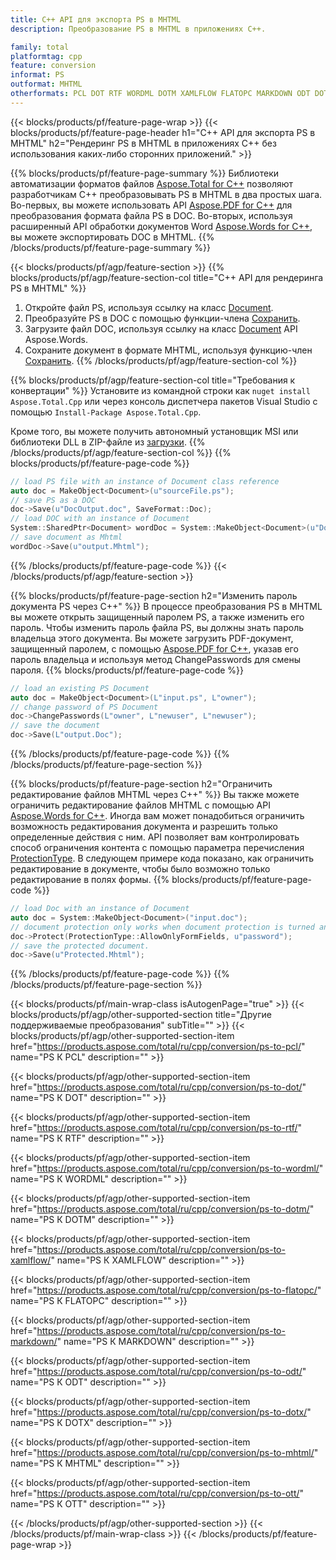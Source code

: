 ```yaml
---
title: C++ API для экспорта PS в MHTML
description: Преобразование PS в MHTML в приложениях C++.

family: total
platformtag: cpp
feature: conversion
informat: PS
outformat: MHTML
otherformats: PCL DOT RTF WORDML DOTM XAMLFLOW FLATOPC MARKDOWN ODT DOTX DOCM OTT
---
```

{{< blocks/products/pf/feature-page-wrap >}}
{{< blocks/products/pf/feature-page-header h1="C++ API для экспорта PS в MHTML" h2="Рендеринг PS в MHTML в приложениях C++ без использования каких-либо сторонних приложений." >}}

{{% blocks/products/pf/feature-page-summary %}}
Библиотеки автоматизации форматов файлов [Aspose.Total for C++](https://products.aspose.com/total/cpp/) позволяют разработчикам C++ преобразовывать PS в MHTML в два простых шага. Во-первых, вы можете использовать API [Aspose.PDF for C++](https://products.aspose.com/pdf/cpp/) для преобразования формата файла PS в DOC. Во-вторых, используя расширенный API обработки документов Word [Aspose.Words for C++](https://products.aspose.com/words/cpp/), вы можете экспортировать DOC в MHTML. 
{{% /blocks/products/pf/feature-page-summary  %}}

{{< blocks/products/pf/agp/feature-section >}}
{{% blocks/products/pf/agp/feature-section-col title="C++ API для рендеринга PS в MHTML" %}}
1. Откройте файл PS, используя ссылку на класс [Document](https://reference.aspose.com/pdf/cpp/class/aspose.pdf.document).
2. Преобразуйте PS в DOC с помощью функции-члена [Сохранить](https://reference.aspose.com/pdf/cpp/class/aspose.pdf.document#adb8061c585440fde49c1263e68837f01).
3. Загрузите файл DOC, используя ссылку на класс [Document](https://reference.aspose.com/words/cpp/class/aspose.words.document) API Aspose.Words.
4. Сохраните документ в формате MHTML, используя функцию-член [Сохранить](https://reference.aspose.com/words/cpp/class/aspose.words.document#save_stream_saveformat).
{{% /blocks/products/pf/agp/feature-section-col %}}

{{% blocks/products/pf/agp/feature-section-col title="Требования к конвертации" %}}
Установите из командной строки как ```nuget install Aspose.Total.Cpp``` или через консоль диспетчера пакетов Visual Studio с помощью ```Install-Package Aspose.Total.Cpp```.

Кроме того, вы можете получить автономный установщик MSI или библиотеки DLL в ZIP-файле из [загрузки](https://releases.aspose.comtotal/cpp).
{{% /blocks/products/pf/agp/feature-section-col %}}
{{% blocks/products/pf/feature-page-code %}}

```cpp
// load PS file with an instance of Document class reference
auto doc = MakeObject<Document>(u"sourceFile.ps");
// save PS as a DOC 
doc->Save(u"DocOutput.doc", SaveFormat::Doc); 
// load DOC with an instance of Document
System::SharedPtr<Document> wordDoc = System::MakeObject<Document>(u"DocOutput.doc");
// save document as Mhtml
wordDoc->Save(u"output.Mhtml");  
```


{{% /blocks/products/pf/feature-page-code %}}
{{< /blocks/products/pf/agp/feature-section >}}

{{% blocks/products/pf/feature-page-section  h2="Изменить пароль документа PS через C++" %}}
В процессе преобразования PS в MHTML вы можете открыть защищенный паролем PS, а также изменить его пароль. Чтобы изменить пароль файла PS, вы должны знать пароль владельца этого документа. Вы можете загрузить PDF-документ, защищенный паролем, с помощью [Aspose.PDF for C++](https://products.aspose.com/pdf/cpp/), указав его пароль владельца и используя метод ChangePasswords для смены пароля.
{{% blocks/products/pf/feature-page-code %}}

```cpp
// load an existing PS Document
auto doc = MakeObject<Document>(L"input.ps", L"owner");
// change password of PS Document
doc->ChangePasswords(L"owner", L"newuser", L"newuser");
// save the document
doc->Save(L"output.Doc");
```

{{% /blocks/products/pf/feature-page-code  %}}
{{% /blocks/products/pf/feature-page-section %}}

{{% blocks/products/pf/feature-page-section  h2="Ограничить редактирование файлов MHTML через C++" %}}
Вы также можете ограничить редактирование файлов MHTML с помощью API [Aspose.Words for C++](https://products.aspose.com/words/cpp/). Иногда вам может понадобиться ограничить возможность редактирования документа и разрешить только определенные действия с ним. API позволяет вам контролировать способ ограничения контента с помощью параметра перечисления [ProtectionType](https://reference.aspose.com/words/cpp/namespace/aspose.words#protectiontype). В следующем примере кода показано, как ограничить редактирование в документе, чтобы было возможно только редактирование в полях формы.
{{% blocks/products/pf/feature-page-code %}}

```cpp
// load Doc with an instance of Document
auto doc = System::MakeObject<Document>("input.doc");
// document protection only works when document protection is turned and only editing in form fields is allowed.
doc->Protect(ProtectionType::AllowOnlyFormFields, u"password");
// save the protected document.
doc->Save(u"Protected.Mhtml");  
```

{{% /blocks/products/pf/feature-page-code  %}}
{{% /blocks/products/pf/feature-page-section %}}

{{< blocks/products/pf/main-wrap-class isAutogenPage="true" >}}
{{< blocks/products/pf/agp/other-supported-section title="Другие поддерживаемые преобразования" subTitle="" >}}
{{< blocks/products/pf/agp/other-supported-section-item href="https://products.aspose.com/total/ru/cpp/conversion/ps-to-pcl/" name="PS К PCL" description="" >}}

{{< blocks/products/pf/agp/other-supported-section-item href="https://products.aspose.com/total/ru/cpp/conversion/ps-to-dot/" name="PS К DOT" description="" >}}

{{< blocks/products/pf/agp/other-supported-section-item href="https://products.aspose.com/total/ru/cpp/conversion/ps-to-rtf/" name="PS К RTF" description="" >}}

{{< blocks/products/pf/agp/other-supported-section-item href="https://products.aspose.com/total/ru/cpp/conversion/ps-to-wordml/" name="PS К WORDML" description="" >}}

{{< blocks/products/pf/agp/other-supported-section-item href="https://products.aspose.com/total/ru/cpp/conversion/ps-to-dotm/" name="PS К DOTM" description="" >}}

{{< blocks/products/pf/agp/other-supported-section-item href="https://products.aspose.com/total/ru/cpp/conversion/ps-to-xamlflow/" name="PS К XAMLFLOW" description="" >}}

{{< blocks/products/pf/agp/other-supported-section-item href="https://products.aspose.com/total/ru/cpp/conversion/ps-to-flatopc/" name="PS К FLATOPC" description="" >}}

{{< blocks/products/pf/agp/other-supported-section-item href="https://products.aspose.com/total/ru/cpp/conversion/ps-to-markdown/" name="PS К MARKDOWN" description="" >}}

{{< blocks/products/pf/agp/other-supported-section-item href="https://products.aspose.com/total/ru/cpp/conversion/ps-to-odt/" name="PS К ODT" description="" >}}

{{< blocks/products/pf/agp/other-supported-section-item href="https://products.aspose.com/total/ru/cpp/conversion/ps-to-dotx/" name="PS К DOTX" description="" >}}

{{< blocks/products/pf/agp/other-supported-section-item href="https://products.aspose.com/total/ru/cpp/conversion/ps-to-mhtml/" name="PS К MHTML" description="" >}}

{{< blocks/products/pf/agp/other-supported-section-item href="https://products.aspose.com/total/ru/cpp/conversion/ps-to-ott/" name="PS К OTT" description="" >}}


{{< /blocks/products/pf/agp/other-supported-section >}}
{{< /blocks/products/pf/main-wrap-class >}}
{{< /blocks/products/pf/feature-page-wrap >}}